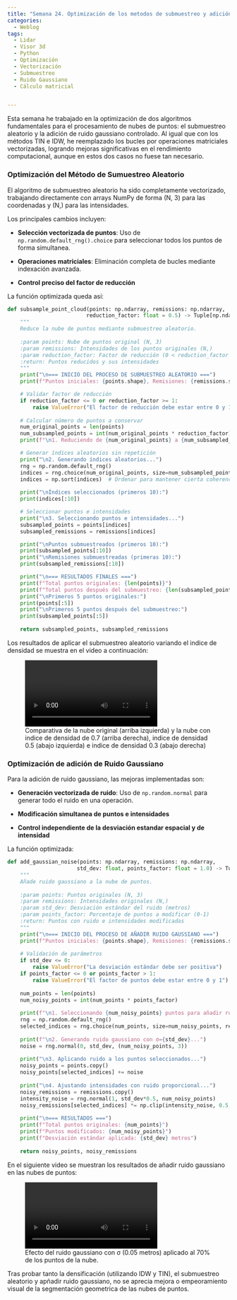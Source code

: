 ```yaml
---
title: "Semana 24. Optimización de los metodos de submuestreo y adición de ruido gaussiano para nubes de puntos"
categories:
  - Weblog
tags:
  - Lidar
  - Visor 3d
  - Python
  - Optimización
  - Vectorización
  - Submuestreo
  - Ruido Gaussiano
  - Cálculo matricial


---
```


Esta semana he trabajado en la optimización de dos algoritmos fundamentales para el procesamiento de nubes de puntos: el submuestreo aleatorio y la adición de ruido gaussiano controlado. Al igual que con los métodos TIN e IDW, he reemplazado los bucles por operaciones matriciales vectorizadas, logrando mejoras significativas en el rendimiento computacional, aunque en estos dos casos no fuese tan necesario.

### Optimización del Método de Sumuestreo Aleatorio

El algoritmo de submuestreo aleatorio ha sido completamente vectorizado, trabajando directamente con arrays NumPy de forma (N, 3) para las coordenadas y (N,) para las intensidades.

Los principales cambios incluyen:
- **Selección vectorizada de puntos**: Uso de ```np.random.default_rng().choice``` para seleccionar todos los puntos de forma simultanea.

- **Operaciones matriciales**: Eliminación completa de bucles mediante indexación avanzada.

- **Control preciso del factor de reducción**

La función optimizada queda así:

```python
def subsample_point_cloud(points: np.ndarray, remissions: np.ndarray, 
                         reduction_factor: float = 0.5) -> Tuple[np.ndarray, np.ndarray]:
    """
    Reduce la nube de puntos mediante submuestreo aleatorio.
    
    :param points: Nube de puntos original (N, 3)
    :param remissions: Intensidades de los puntos originales (N,)
    :param reduction_factor: Factor de reducción (0 < reduction_factor < 1)
    :return: Puntos reducidos y sus intensidades
    """
    print("\n=== INICIO DEL PROCESO DE SUBMUESTREO ALEATORIO ===")
    print(f"Puntos iniciales: {points.shape}, Remisiones: {remissions.shape}")

    # Validar factor de reducción
    if reduction_factor <= 0 or reduction_factor >= 1:
        raise ValueError("El factor de reducción debe estar entre 0 y 1")
    
    # Calcular número de puntos a conservar
    num_original_points = len(points)
    num_subsampled_points = int(num_original_points * reduction_factor)
    print(f"\n1. Reduciendo de {num_original_points} a {num_subsampled_points} puntos...")

    # Generar índices aleatorios sin repetición
    print("\n2. Generando índices aleatorios...")
    rng = np.random.default_rng()
    indices = rng.choice(num_original_points, size=num_subsampled_points, replace=False)
    indices = np.sort(indices)  # Ordenar para mantener cierta coherencia espacial
    
    print("\nÍndices seleccionados (primeros 10):")
    print(indices[:10])

    # Seleccionar puntos e intensidades
    print("\n3. Seleccionando puntos e intensidades...")
    subsampled_points = points[indices]
    subsampled_remissions = remissions[indices]

    print("\nPuntos submuestreados (primeros 10):")
    print(subsampled_points[:10])
    print("\nRemisiones submuestreadas (primeras 10):")
    print(subsampled_remissions[:10])

    print("\n=== RESULTADOS FINALES ===")
    print(f"Total puntos originales: {len(points)}")
    print(f"Total puntos después del submuestreo: {len(subsampled_points)}")
    print("\nPrimeros 5 puntos originales:")
    print(points[:5])
    print("\nPrimeros 5 puntos después del submuestreo:")
    print(subsampled_points[:5])
    
    return subsampled_points, subsampled_remissions
```
Los resultados de aplicar el submuestreo aleatorio variando el indice de densidad se muestra en el video a continuación:

<figure class="align-center" style="max-width: 100%">
  <video controls style="max-width: 100%; height: auto;">
    <source src="{{ site.url }}{{ site.baseurl }}/assets/videos/submuestreoAleatorio.webm" type="video/webm">
  </video>
  <figcaption>Comparativa de la nube original (arriba izquierda) y la nube con indice de densidad de 0.7 (arriba derecha), indice de densidad 0.5 (abajo izquierda) e indice de densidad 0.3 (abajo derecha)</figcaption>
</figure>

### Optimización de adición de Ruido Gaussiano

Para la adición de ruido gaussiano, las mejoras implementadas son:

- **Generación vectorizada de ruido**: Uso de ```np.random.normal``` para generar todo el ruido en una operación.

- **Modificación simultanea de puntos e intensidades**

- **Control independiente de la desviación estandar espacial y de intensidad**

La función optimizada:

```python
def add_gaussian_noise(points: np.ndarray, remissions: np.ndarray, 
                      std_dev: float, points_factor: float = 1.0) -> Tuple[np.ndarray, np.ndarray]:
    """
    Añade ruido gaussiano a la nube de puntos.
    
    :param points: Puntos originales (N, 3)
    :param remissions: Intensidades originales (N,)
    :param std_dev: Desviación estándar del ruido (metros)
    :param points_factor: Porcentaje de puntos a modificar (0-1)
    :return: Puntos con ruido e intensidades modificadas
    """
    print("\n=== INICIO DEL PROCESO DE AÑADIR RUIDO GAUSSIANO ===")
    print(f"Puntos iniciales: {points.shape}, Remisiones: {remissions.shape}")
    
    # Validación de parámetros
    if std_dev <= 0:
        raise ValueError("La desviación estándar debe ser positiva")
    if points_factor <= 0 or points_factor > 1:
        raise ValueError("El factor de puntos debe estar entre 0 y 1")
    
    num_points = len(points)
    num_noisy_points = int(num_points * points_factor)
    
    print(f"\n1. Seleccionando {num_noisy_points} puntos para añadir ruido...")
    rng = np.random.default_rng()
    selected_indices = rng.choice(num_points, size=num_noisy_points, replace=False)
    
    print(f"\n2. Generando ruido gaussiano con σ={std_dev}...")
    noise = rng.normal(0, std_dev, (num_noisy_points, 3))
    
    print("\n3. Aplicando ruido a los puntos seleccionados...")
    noisy_points = points.copy()
    noisy_points[selected_indices] += noise
    
    print("\n4. Ajustando intensidades con ruido proporcional...")
    noisy_remissions = remissions.copy()
    intensity_noise = rng.normal(1, std_dev*0.5, num_noisy_points)
    noisy_remissions[selected_indices] *= np.clip(intensity_noise, 0.5, 1.5)
    
    print("\n=== RESULTADOS ===")
    print(f"Total puntos originales: {num_points}")
    print(f"Puntos modificados: {num_noisy_points}")
    print(f"Desviación estándar aplicada: {std_dev} metros")
    
    return noisy_points, noisy_remissions
```
En el siguiente video se muestran los resultados de añadir ruido gaussiano en las nubes de puntos:

<figure class="align-center" style="max-width: 100%">
  <video controls style="max-width: 100%; height: auto;">
    <source src="{{ site.url }}{{ site.baseurl }}/assets/videos/RuidoGaussiano.webm" type="video/webm">
  </video>
  <figcaption>Efecto del ruido gaussiano con σ (0.05 metros) aplicado al 70% de los puntos de la nube.</figcaption>
</figure>


Tras probar tanto la densificación (utilizando IDW y TIN), el submuestreo aleatorio y apñadir ruido gaussiano, no se aprecia mejora o empeoramiento visual de la segmentación geometrica de las nubes de puntos.


